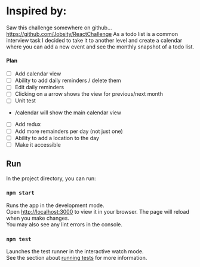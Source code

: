 # Inspired by:
Saw this challenge somewhere on github... https://github.com/Jobsity/ReactChallenge
As a todo list is a common interview task I decided to take it to another level and create a calendar where you can add a new event and see the monthly snapshot of a todo list.


#### Plan

- [ ] Add calendar view
- [ ] Ability to add daily reminders / delete them
- [ ] Edit daily reminders
- [ ] Clicking on a arrow shows the view for previous/next month
- [ ] Unit test
- /calendar will show the main calendar view
- [ ] Add redux
- [ ] Add more remainders per day (not just one)
- [ ] Ability to add a location to the day
- [ ] Make it accessible

## Run
In the project directory, you can run:
### `npm start`
Runs the app in the development mode.\
Open [http://localhost:3000](http://localhost:3000) to view it in your browser.
The page will reload when you make changes.\
You may also see any lint errors in the console.
### `npm test`
Launches the test runner in the interactive watch mode.\
See the section about [running tests](https://facebook.github.io/create-react-app/docs/running-tests) for more information.
